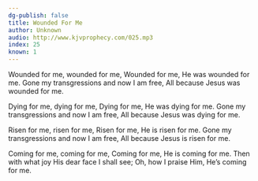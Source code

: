 ```yaml
---
dg-publish: false
title: Wounded For Me
author: Unknown
audio: http://www.kjvprophecy.com/025.mp3
index: 25
known: 1
---
```


Wounded for me, wounded for me,
Wounded for me, He was wounded for me.
Gone my transgressions and now I am free,
All because Jesus was wounded for me.

Dying for me, dying for me,
Dying for me, He was dying for me.
Gone my transgressions and now I am free,
All because Jesus was dying for me.

Risen for me, risen for me,
Risen for me, He is risen for me.
Gone my transgressions and now I am free,
All because Jesus is risen for me.

Coming for me, coming for me,
Coming for me, He is coming for me.
Then with what joy His dear face I shall see;
Oh, how I praise Him, He’s coming for me.